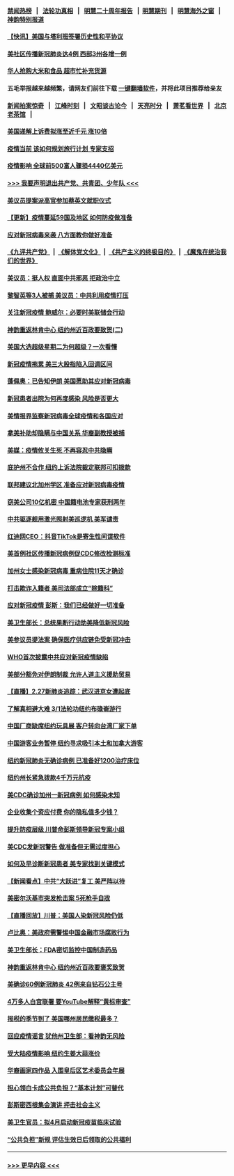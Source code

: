 #### [禁闻热榜](热点新闻.md?=0)  &nbsp;&nbsp;|&nbsp;&nbsp; [法轮功真相](https://github.com/gfw-breaker/truth/blob/master/README.md?=0) &nbsp;&nbsp;|&nbsp;&nbsp; [明慧二十周年报告](https://github.com/gfw-breaker/mh-reports/blob/master/README.md?=0) &nbsp;&nbsp;|&nbsp;&nbsp;[明慧期刊](https://github.com/gfw-breaker/mh-qikan) &nbsp;&nbsp;|&nbsp;&nbsp; [明慧海外之窗](https://github.com/gfw-breaker/mh-news/blob/master/README.md?=0) &nbsp;&nbsp;|&nbsp;&nbsp; [神韵特别报道](https://github.com/gfw-breaker/mh-news/blob/master/shenyun.md?=0)
#### [【快讯】美国与塔利班签署历史性和平协议](../pages/nsc412/n11905172.md?t=03010102) 
#### [美社区传播新冠肺炎达4例 西部3州各增一例](../pages/nsc412/n11904070.md?t=03010102) 
#### [华人抢购大米和食品   超市忙补充货源](../pages/nsc412/n11904453.md?t=03010102) 
#### 五毛举报越来越频繁，请网友们前往下载 [一键翻墙软件](https://github.com/gfw-breaker/ssr-accounts)，并将此项目推荐给亲友
#### [新闻拍案惊奇](https://github.com/gfw-breaker/banned-news/blob/master/pages/link4.md) &nbsp;&nbsp;|&nbsp;&nbsp; [江峰时刻](https://github.com/gfw-breaker/banned-news/blob/master/pages/link4.md) &nbsp;&nbsp;|&nbsp;&nbsp; [文昭谈古论今](https://github.com/gfw-breaker/banned-news/blob/master/pages/link4.md) &nbsp;&nbsp;|&nbsp;&nbsp; [天亮时分](https://github.com/gfw-breaker/banned-news/blob/master/pages/link4.md) &nbsp;&nbsp;|&nbsp;&nbsp; [萧茗看世界](https://github.com/gfw-breaker/banned-news/blob/master/pages/link4.md) &nbsp;&nbsp;|&nbsp;&nbsp; [北京老茶馆](https://github.com/gfw-breaker/banned-news/blob/master/pages/link4.md) &nbsp;&nbsp;|&nbsp;&nbsp; 
#### [美国递解上诉费拟涨至近千元  涨10倍](../pages/nsc412/n11904466.md?t=03010102) 
#### [疫情当前 该如何规划旅行计划 专家支招](../pages/nsc412/n11903865.md?t=03010102) 
#### [疫情影响 全球前500富人骤损4440亿美元](../pages/nsc412/n11904283.md?t=03010102) 
#### [>>> 我要声明退出共产党、共青团、少年队 <<<](https://github.com/begood0513/goodnews/blob/master/quit/letter.md) 
#### [美议员提案派高官参加蔡英文就职仪式](../pages/nsc412/n11904166.md?t=03010102) 
#### [【更新】疫情蔓延59国及地区 如何防疫做准备](../pages/nsc412/n11890652.md?t=03010102) 
#### [应对新冠病毒来袭 八方面教你做好准备](../pages/nsc412/n11903736.md?t=03010102) 
#### [《九评共产党》](https://github.com/begood0513/9ping.md/blob/master/README.md) &nbsp;|&nbsp; [《解体党文化》](../../../../jtdwh.md/blob/master/README.md)  &nbsp;|&nbsp; [《共产主义的终极目的》](../../../../gczydzjmd.md/blob/master/README.md) &nbsp;|&nbsp; [《魔鬼在统治我们的世界》](../../../../mgztzwmdsj.md/blob/master/README.md) 
#### [美议员：挺人权 直面中共邪恶 拒政治中立](../pages/nsc412/n11903790.md?t=03010102) 
#### [黎智英等3人被捕 美议员：中共利用疫情打压](../pages/nsc412/n11903768.md?t=03010102) 
#### [关注新冠疫情 鲍威尔：必要时美联储会行动](../pages/nsc412/n11903672.md?t=03010102) 
#### [神韵重返林肯中心 纽约州近百政要致贺(二)](../pages/nsc412/n11897500.md?t=03010102) 
#### [美国大选超级星期二为何超级？一次看懂](../pages/nsc412/n11903490.md?t=03010102) 
#### [新冠疫情拖累 美三大股指陷入回调区间](../pages/nsc412/n11903211.md?t=03010102) 
#### [蓬佩奥：已告知伊朗 美国愿助其应对新冠病毒](../pages/nsc412/n11903212.md?t=03010102) 
#### [新冠患者出院为何再度感染 风险是否更大](../pages/nsc412/n11903262.md?t=03010102) 
#### [美情报界监察新冠病毒全球疫情和各国应对](../pages/nsc412/n11903098.md?t=03010102) 
#### [拿美补助却隐瞒与中国关系 华裔副教授被捕](../pages/nsc412/n11901687.md?t=03010102) 
#### [美媒：疫情攸关生死 不再容忍中共隐瞒](../pages/nsc412/n11901694.md?t=03010102) 
#### [庇护州不合作  纽约上诉法院裁定联邦可扣拨款](../pages/nsc412/n11902238.md?t=03010102) 
#### [联邦建议北加州学区 准备应对新冠病毒疫情](../pages/nsc412/n11902448.md?t=03010102) 
#### [窃美公司10亿机密 中国籍电池专家获刑两年](../pages/nsc412/n11901996.md?t=03010102) 
#### [中共驱逐舰用激光照射美巡逻机 美军谴责](../pages/nsc412/n11901964.md?t=03010102) 
#### [红迪网CEO：抖音TikTok是寄生性间谍软件](../pages/nsc412/n11901675.md?t=03010102) 
#### [美首例社区传播新冠病例促CDC修改检测标准](../pages/nsc412/n11901490.md?t=03010102) 
#### [加州女士感染新冠病毒 重病住院11天才确诊](../pages/nsc412/n11901246.md?t=03010102) 
#### [打击欺诈入籍者 美司法部成立“除籍科”](../pages/nsc412/n11901364.md?t=03010102) 
#### [应对新冠疫情 彭斯：我们已经做好一切准备](../pages/nsc412/n11901268.md?t=03010102) 
#### [美卫生部长：总统果断行动助美降低新冠风险](../pages/nsc412/n11900906.md?t=03010102) 
#### [美参议员提法案 确保医疗供应链免受新冠冲击](../pages/nsc412/n11901144.md?t=03010102) 
#### [WHO首次披露中共应对新冠疫情缺陷](../pages/nsc412/n11900978.md?t=03010102) 
#### [美部分豁免对伊朗制裁 允许人道主义援助贸易](../pages/nsc412/n11900859.md?t=03010102) 
#### [【直播】2.27新肺炎追踪：武汉进京女遭起底](../pages/nsc412/n11900415.md?t=03010102) 
#### [了解真相避大难  3/1法轮功纽约布碌崙游行](../pages/nsc412/n11899501.md?t=03010102) 
#### [中国厂商缺席纽约玩具展  客户转向台湾厂家下单](../pages/nsc412/n11899505.md?t=03010102) 
#### [中国游客业务暂停  纽约寻求吸引本土和加拿大游客](../pages/nsc412/n11899492.md?t=03010102) 
#### [纽约新冠肺炎无确诊病例  已准备好1200治疗床位](../pages/nsc412/n11899474.md?t=03010102) 
#### [纽约州长紧急拨款4千万元抗疫](../pages/nsc412/n11899477.md?t=03010102) 
#### [美CDC确诊加州一新冠病例 如何感染未知](../pages/nsc412/n11899165.md?t=03010102) 
#### [企业收集个资应付费 你的隐私值多少钱？](../pages/nsc412/n11898097.md?t=03010102) 
#### [提升防疫层级 川普命彭斯领导新冠专案小组](../pages/nsc412/n11898934.md?t=03010102) 
#### [美CDC发新冠警告 做准备但无需过度担心](../pages/nsc412/n11898923.md?t=03010102) 
#### [如何及早诊断新冠患者 美专家找到关键模式](../pages/nsc412/n11898626.md?t=03010102) 
#### [【新闻看点】中共“大跃进”复工 美严阵以待](../pages/nsc412/n11898221.md?t=03010102) 
#### [美密尔沃基市突发枪击案 5死枪手自戕](../pages/nsc412/n11898687.md?t=03010102) 
#### [【直播回放】川普：美国人染新冠风险仍低](../pages/nsc412/n11898088.md?t=03010102) 
#### [卢比奥：美政府需警惕中国金融市场腐败行为](../pages/nsc412/n11898327.md?t=03010102) 
#### [美卫生部长：FDA密切监控中国制造药品](../pages/nsc412/n11898231.md?t=03010102) 
#### [神韵重返林肯中心 纽约州近百政要褒奖致贺](../pages/nsc412/n11893366.md?t=03010102) 
#### [美确诊60例新冠肺炎 42例来自钻石公主号](../pages/nsc412/n11898098.md?t=03010102) 
#### [4万多人白宫联署 要YouTube解释“黄标审查”](../pages/nsc412/n11897803.md?t=03010102) 
#### [报税的季节到了 美国哪州居民缴税最多？](../pages/nsc412/n11897626.md?t=03010102) 
#### [回应疫情谣言 犹他州卫生部：看神韵无风险](../pages/nsc412/n11896078.md?t=03010102) 
#### [受大陆疫情影响  纽约生姜大蒜涨价](../pages/nsc412/n11896485.md?t=03010102) 
#### [华裔画家四作品  入围皇后区艺术委员会年展](../pages/nsc412/n11896497.md?t=03010102) 
#### [担心领白卡成公共负担？“基本计划”可替代](../pages/nsc412/n11896478.md?t=03010102) 
#### [彭斯密西根集会演讲 抨击社会主义](../pages/nsc412/n11896543.md?t=03010102) 
#### [美卫生官员：拟4月启动新冠疫苗临床试验](../pages/nsc412/n11896357.md?t=03010102) 
#### [“公共负担”新规  评估生效日后领取的公共福利](../pages/nsc412/n11893847.md?t=03010102) 

----
#### [ >>> 更早内容 <<< ](../indexes/nsc412-earlier.md)
